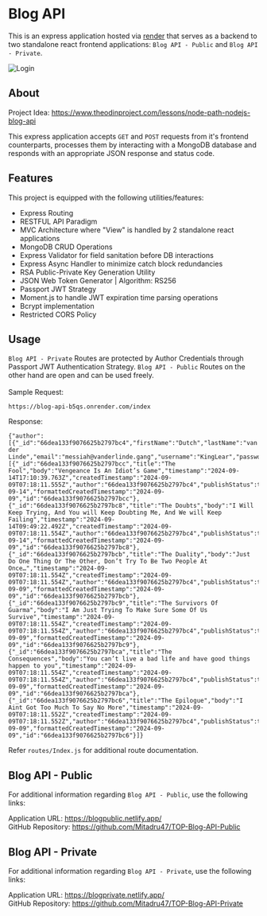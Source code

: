 # Blog API
This is an express application hosted via [render](https://render.com/) that serves as a backend to two standalone react frontend applications: 
`Blog API - Public` and `Blog API - Private`.

![Login](https://github.com/user-attachments/assets/22110321-4294-4b20-944d-c81a01a7f93b)

## About

Project Idea: https://www.theodinproject.com/lessons/node-path-nodejs-blog-api <br />

This express application accepts `GET` and `POST` requests from it's frontend counterparts, processes them by interacting with a MongoDB database and responds with an appropriate JSON response and status code.

## Features

This project is equipped with the following utilities/features:  <br />
- Express Routing
- RESTFUL API Paradigm
- MVC Architecture where "View" is handled by 2 standalone react applications
- MongoDB CRUD Operations
- Express Validator for field sanitation before DB interactions
- Express Async Handler to minimize catch block redundancies
- RSA Public-Private Key Generation Utility
- JSON Web Token Generator | Algorithm: RS256
- Passport JWT Strategy
- Moment.js to handle JWT expiration time parsing operations
- Bcrypt implementation
- Restricted CORS Policy

## Usage
`Blog API - Private` Routes are protected by Author Credentials through Passport JWT Authentication Strategy. `Blog API - Public` Routes on the other hand are open and can be used freely. <br /><br />
Sample Request:
```
https://blog-api-b5qs.onrender.com/index
```
Response:
```
{"author":[{"_id":"66dea133f9076625b2797bc4","firstName":"Dutch","lastName":"van der Linde","email":"messiah@vanderlinde.gang","username":"KingLear","password":"$2a$10$es3HVj7ROosPnTYlP7b/Des4dnDBY3fcKtYIevM8mPW6tD7OsCq.i","__v":0,"url":"/user","id":"66dea133f9076625b2797bc4"}],"posts":[{"_id":"66dea133f9076625b2797bcc","title":"The Fool","body":"Vengeance Is An Idiot’s Game","timestamp":"2024-09-14T17:10:39.763Z","createdTimestamp":"2024-09-09T07:18:11.555Z","author":"66dea133f9076625b2797bc4","publishStatus":true,"__v":0,"url":"/post/66dea133f9076625b2797bcc","formattedTimestamp":"2024-09-14","formattedCreatedTimestamp":"2024-09-09","id":"66dea133f9076625b2797bcc"},{"_id":"66dea133f9076625b2797bc8","title":"The Doubts","body":"I Will Keep Trying, And You will Keep Doubting Me, And We will Keep Failing","timestamp":"2024-09-14T09:49:22.492Z","createdTimestamp":"2024-09-09T07:18:11.554Z","author":"66dea133f9076625b2797bc4","publishStatus":true,"__v":0,"url":"/post/66dea133f9076625b2797bc8","formattedTimestamp":"2024-09-14","formattedCreatedTimestamp":"2024-09-09","id":"66dea133f9076625b2797bc8"},{"_id":"66dea133f9076625b2797bcb","title":"The Duality","body":"Just Do One Thing Or The Other, Don’t Try To Be Two People At Once…","timestamp":"2024-09-09T07:18:11.554Z","createdTimestamp":"2024-09-09T07:18:11.554Z","author":"66dea133f9076625b2797bc4","publishStatus":true,"__v":0,"url":"/post/66dea133f9076625b2797bcb","formattedTimestamp":"2024-09-09","formattedCreatedTimestamp":"2024-09-09","id":"66dea133f9076625b2797bcb"},{"_id":"66dea133f9076625b2797bc9","title":"The Survivors Of Guarma","body":"I Am Just Trying To Make Sure Some Of Us Survive","timestamp":"2024-09-09T07:18:11.554Z","createdTimestamp":"2024-09-09T07:18:11.554Z","author":"66dea133f9076625b2797bc4","publishStatus":true,"__v":0,"url":"/post/66dea133f9076625b2797bc9","formattedTimestamp":"2024-09-09","formattedCreatedTimestamp":"2024-09-09","id":"66dea133f9076625b2797bc9"},{"_id":"66dea133f9076625b2797bca","title":"The Consequences","body":"You can’t live a bad life and have good things happen to you","timestamp":"2024-09-09T07:18:11.554Z","createdTimestamp":"2024-09-09T07:18:11.554Z","author":"66dea133f9076625b2797bc4","publishStatus":true,"__v":0,"url":"/post/66dea133f9076625b2797bca","formattedTimestamp":"2024-09-09","formattedCreatedTimestamp":"2024-09-09","id":"66dea133f9076625b2797bca"},{"_id":"66dea133f9076625b2797bc6","title":"The Epilogue","body":"I Aint Got Too Much To Say No More","timestamp":"2024-09-09T07:18:11.552Z","createdTimestamp":"2024-09-09T07:18:11.552Z","author":"66dea133f9076625b2797bc4","publishStatus":true,"__v":0,"url":"/post/66dea133f9076625b2797bc6","formattedTimestamp":"2024-09-09","formattedCreatedTimestamp":"2024-09-09","id":"66dea133f9076625b2797bc6"}]}
```
Refer `routes/Index.js` for additional route documentation.

## Blog API - Public
For additional information regarding `Blog API - Public`, use the following links:

Application URL: https://blogpublic.netlify.app/ <br />
GitHub Repository: https://github.com/Mitadru47/TOP-Blog-API-Public <br />

## Blog API - Private
For additional information regarding `Blog API - Private`, use the following links:

Application URL: https://blogprivate.netlify.app/ <br />
GitHub Repository: https://github.com/Mitadru47/TOP-Blog-API-Private <br />
